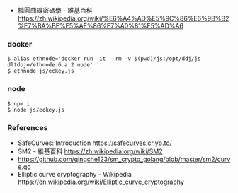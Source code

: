 * 橢圓曲線密碼學 - 維基百科 https://zh.wikipedia.org/wiki/%E6%A4%AD%E5%9C%86%E6%9B%B2%E7%BA%BF%E5%AF%86%E7%A0%81%E5%AD%A6

### docker 

```
$ alias ethnode='docker run -it --rm -v $(pwd)/js:/opt/ddj/js dltdojo/ethnode:6.a.2 node'
$ ethnode js/eckey.js
```

### node

```
$ npm i 
$ node js/eckey.js
```

### References

* SafeCurves: Introduction https://safecurves.cr.yp.to/
* SM2 - 維基百科 https://zh.wikipedia.org/wiki/SM2
* https://github.com/qingche123/sm_crypto_golang/blob/master/sm2/curve.go
* Elliptic curve cryptography - Wikipedia https://en.wikipedia.org/wiki/Elliptic_curve_cryptography
